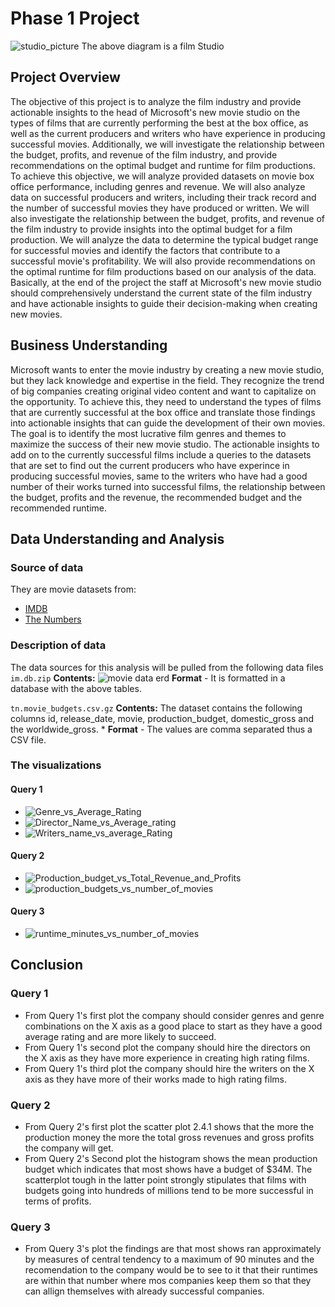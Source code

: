 # Phase 1 Project
![studio_picture](https://macksennettstudios.net/wp-content/uploads/2021/02/What-does-a-film-studio-do.jpg)
The above diagram is a film Studio
## Project Overview
The objective of this project is to analyze the film industry and provide actionable insights to the head of Microsoft's new movie studio on the types of films that are currently performing the best at the box office, as well as the current producers and writers who have experience in producing successful movies. Additionally, we will investigate the relationship between the budget, profits, and revenue of the film industry, and provide recommendations on the optimal budget and runtime for film productions.
To achieve this objective, we will analyze provided datasets on movie box office performance, including genres and revenue. We will also analyze data on successful producers and writers, including their track record and the number of successful movies they have produced or written.
We will also investigate the relationship between the budget, profits, and revenue of the film industry to provide insights into the optimal budget for a film production. We will analyze the data to determine the typical budget range for successful movies and identify the factors that contribute to a successful movie's profitability. We will also provide recommendations on the optimal runtime for film productions based on our analysis of the data.
Basically, at the end of the project the staff at Microsoft's new movie studio should comprehensively understand the current state of the film industry and have actionable insights to guide their decision-making when creating new movies.

## Business Understanding
Microsoft wants to enter the movie industry by creating a new movie studio, but they lack knowledge and expertise in the field. They recognize the trend of big companies creating original video content and want to capitalize on the opportunity. To achieve this, they need to understand the types of films that are currently successful at the box office and translate those findings into actionable insights that can guide the development of their own movies. The goal is to identify the most lucrative film genres and themes to maximize the success of their new movie studio. The actionable insights to add on to the currently successful films include a queries to the datasets that are set to find out the current producers who have experince in producing successful movies, same to the writers who have had a good number of their works turned into successful films, the relationship between the budget, profits and the revenue, the recommended budget and the recommended runtime.  
## Data Understanding and Analysis
### Source of data

They are movie datasets from:
   * [IMDB](https://www.imdb.com/)
   * [The Numbers](https://www.the-numbers.com/)
### Description of data
 The data sources for this analysis will be pulled from the following data files
`im.db.zip`
**Contents:**
   ![movie data erd](https://raw.githubusercontent.com/learn-co-curriculum/dsc-phase-1-project-v2-4/master/movie_data_erd.jpeg)
**Format** - It is formatted in a database with the above tables.
        
`tn.movie_budgets.csv.gz`
**Contents:**
The dataset contains the following columns id, release_date, movie, production_budget, domestic_gross and the worldwide_gross.
            * **Format** - The values are comma separated thus a CSV file.     

### The visualizations
#### Query 1  
* ![Genre_vs_Average_Rating](https://github.com/Muramati/File-hosting/blob/main/Movie%20Vs%20Average%20Rating.png?raw=true)
* ![Director_Name_vs_Average_rating](https://github.com/Muramati/File-hosting/blob/main/Director_name%20vs%20Total%20Average%20rating.png?raw=true)
* ![Writers_name_vs_average_Rating](https://github.com/Muramati/File-hosting/blob/main/Writers_name%20vs%20Average_rating.png?raw=true)

#### Query 2
* ![Production_budget_vs_Total_Revenue_and_Profits](https://github.com/Muramati/File-hosting/blob/main/Production%20budget%20vs%20Totol%20Revenue%20and%20Profits.png?raw=true)
* ![production_budgets_vs_number_of_movies](https://github.com/Muramati/File-hosting/blob/main/production_budgets%20vs%20number%20of%20movies.png?raw=true)

#### Query 3
* ![runtime_minutes_vs_number_of_movies](https://github.com/Muramati/File-hosting/blob/main/runtime_minutes%20vs%20number%20of%20movies.png?raw=true)

## Conclusion
### Query 1
* From Query 1's first plot the company should consider genres and genre combinations on the X axis as a good place to start as they have a good average rating and are more likely to succeed.
* From Query 1's second plot the company should hire the directors on the X axis as they have more experience in creating high rating films.
* From Query 1's third plot the company should hire the writers on the X axis as they have more of their works made to high rating films.

### Query 2 
* From Query 2's first plot the scatter plot 2.4.1 shows that the more the production money the more the total gross revenues and gross profits the company will get.
* From Query 2's Second plot the histogram shows the mean production budget which indicates that most shows have a budget of $34M. The scatterplot tough in the latter point strongly stipulates that films with budgets going into hundreds of millions tend to be more successful in terms of profits.

### Query 3 
* From Query 3's plot the findings are that most shows ran approximately by measures of central tendency to a maximum of 90 minutes and the recomendation to the company would be to see to it that their runtimes are within that number where mos companies keep them so that they can allign themselves with already successful companies.